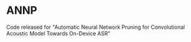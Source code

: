# ANNP
Code released for "Automatic Neural Network Pruning for Convolutional Acoustic Model Towards On-Device ASR"
